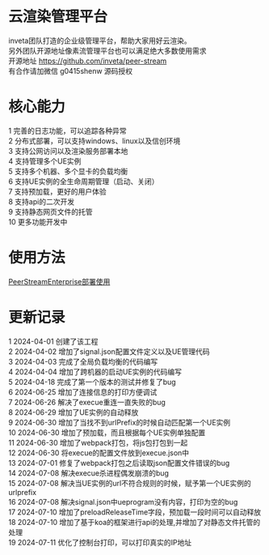 # 云渲染管理平台
inveta团队打造的企业级管理平台，帮助大家用好云渲染。  
另外团队开源地址像素流管理平台也可以满足绝大多数使用需求  
开源地址 https://github.com/inveta/peer-stream  
有合作请加微信  g0415shenw  源码授权  

# 核心能力
1 完善的日志功能，可以追踪各种异常  
2 分布式部署，可以支持windows、linux以及信创环境  
3 支持公网访问以及渲染服务部署本地  
4 支持管理多个UE实例    
5 支持多个机器、多个显卡的负载均衡  
6 支持UE实例的全生命周期管理（启动、关闭）  
7 支持预加载，更好的用户体验  
8 支持api的二次开发    
9 支持静态网页文件的托管  
10 更多功能开发中

# 使用方法
[PeerStreamEnterprise部署使用](https://github.com/inveta/PeerStreamEnterprise/wiki/PeerStreamEnterprise%E9%83%A8%E7%BD%B2%E4%BD%BF%E7%94%A8)


# 更新记录
1 2024-04-01 创建了该工程  
2 2024-04-02 增加了signal.json配置文件定义以及UE管理代码  
3 2024-04-03 完成了全局负载均衡的代码编写  
4 2024-04-04 增加了跨机器的启动UE实例的代码编写  
5 2024-04-18 完成了第一个版本的测试并修复了bug  
6 2024-06-25 增加了连接信息的打印方便调试  
7 2024-06-26 解决了execue重连一直失败的bug  
8 2024-06-29 增加了UE实例的自动释放  
9 2024-06-30 增加了当找不到urlPrefix的时候自动匹配第一个UE实例  
10 2024-06-30 增加了预加载，而且根据每个UE实例单独配置  
11 2024-06-30 增加了webpack打包，将js包打包到一起  
12 2024-06-30 将execue的配置文件放到execue.json中  
13 2024-07-01 修复了webpack打包之后读取json配置文件错误的bug  
14 2024-07-08 解决execue杀进程偶发崩溃的bug  
15 2024-07-08 解决当UE实例的url不符合规则的时候，赋予第一个UE实例的urlprefix   
16 2024-07-08 解决signal.json中ueprogram没有内容，打印为空的bug  
17 2024-07-10 增加了preloadReleaseTime字段，预加载一段时间可以自动释放  
18 2024-07-10 增加了基于koa的框架进行api的处理,并增加了对静态文件托管的处理    
19 2024-07-11 优化了控制台打印，可以打印真实的IP地址  



